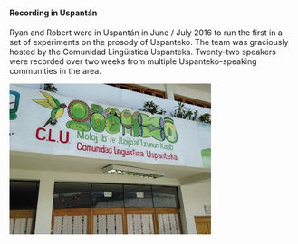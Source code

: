 #### Recording in Uspant&aacute;n ####

Ryan and Robert were in Uspant&aacute;n in June / July 2016 to run the first in a set of experiments on the prosody of Uspanteko. The team was graciously hosted by the Comunidad Ling&uuml;&iacute;stica Uspanteka. Twenty-two speakers were recorded over two weeks from multiple Uspanteko-speaking communities in the area.

![Communidad Lingüística Uspanteka](/resources/Pictures/clu.jpg)
